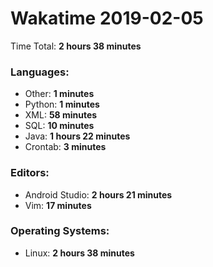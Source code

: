 # Wakatime 2019-02-05

Time Total: **2 hours 38 minutes**

### Languages:
- Other: **1 minutes** 
- Python: **1 minutes** 
- XML: **58 minutes** 
- SQL: **10 minutes** 
- Java: **1 hours 22 minutes** 
- Crontab: **3 minutes** 

### Editors:
- Android Studio: **2 hours 21 minutes** 
- Vim: **17 minutes** 

### Operating Systems:
- Linux: **2 hours 38 minutes** 

